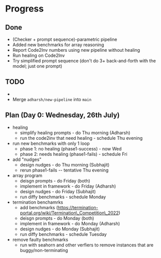 # Progress

## Done

- (Checker + prompt sequence)-parametric pipeline
- Added new benchmarks for array reasoning
- Report Code2Inv numbers using new pipeline without healing
- Run healing on Code2Inv
- Try simplified prompt sequence (don't do 3+ back-and-forth with the model; just one prompt)

## TODO
- 
- Merge `adharsh/new-pipeline` into `main`

## Plan (Day 0: Wednesday, 26th July)
- healing
    - simplify healing prompts - do Thu morning (Adharsh)
    - run the code2inv that need healing - schedule Thu evening
- run new benchmarks with only 1 loop
    - phase 1: no healing (phase1-success) - now Wed
    - phase 2: needs healing (phase1-fails) - schedule Fri
- add "nudges"
    - design nudges - do Thu morning (Subhajit)
    - rerun phase1-fails -- tentative Thu evening
- array program
    - deisgn prompts - do Friday (both)
    - implement in framework - do Friday (Adharsh)
    - design nudges - do Friday (Subhajit)
    - run diffy benchmarks - schedule Monday 
- termination benchamrks
    - add benchmarks (https://termination-portal.org/wiki/Termination\_Competition\_2022)
    - deisgn prompts - do Monday (both)
    - implement in framework - do Monday (Adharsh)
    - design nudges - do Monday (Subhajit)
    - run diffy benchmarks - schedule Tuesday 
- remove faulty benchmarks
    - run with seahorn and other verfiers to remove instances that are buggy/non-terminating


